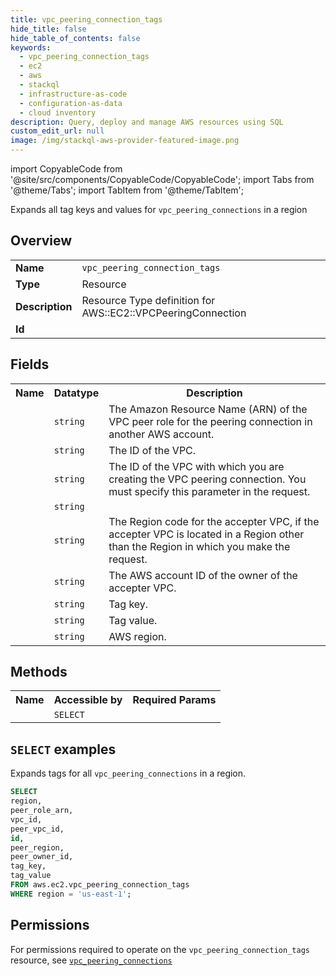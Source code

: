 ```yaml
---
title: vpc_peering_connection_tags
hide_title: false
hide_table_of_contents: false
keywords:
  - vpc_peering_connection_tags
  - ec2
  - aws
  - stackql
  - infrastructure-as-code
  - configuration-as-data
  - cloud inventory
description: Query, deploy and manage AWS resources using SQL
custom_edit_url: null
image: /img/stackql-aws-provider-featured-image.png
---
```


import CopyableCode from '@site/src/components/CopyableCode/CopyableCode';
import Tabs from '@theme/Tabs';
import TabItem from '@theme/TabItem';

Expands all tag keys and values for <code>vpc_peering_connections</code> in a region

## Overview
<table>
<tbody>
<tr><td><b>Name</b></td><td><code>vpc_peering_connection_tags</code></td></tr>
<tr><td><b>Type</b></td><td>Resource</td></tr>
<tr><td><b>Description</b></td><td>Resource Type definition for AWS::EC2::VPCPeeringConnection</td></tr>
<tr><td><b>Id</b></td><td><CopyableCode code="aws.ec2.vpc_peering_connection_tags" /></td></tr>
</tbody>
</table>

## Fields
<table>
<tbody>
<tr><th>Name</th><th>Datatype</th><th>Description</th></tr><tr><td><CopyableCode code="peer_role_arn" /></td><td><code>string</code></td><td>The Amazon Resource Name (ARN) of the VPC peer role for the peering connection in another AWS account.</td></tr>
<tr><td><CopyableCode code="vpc_id" /></td><td><code>string</code></td><td>The ID of the VPC.</td></tr>
<tr><td><CopyableCode code="peer_vpc_id" /></td><td><code>string</code></td><td>The ID of the VPC with which you are creating the VPC peering connection. You must specify this parameter in the request.</td></tr>
<tr><td><CopyableCode code="id" /></td><td><code>string</code></td><td></td></tr>
<tr><td><CopyableCode code="peer_region" /></td><td><code>string</code></td><td>The Region code for the accepter VPC, if the accepter VPC is located in a Region other than the Region in which you make the request.</td></tr>
<tr><td><CopyableCode code="peer_owner_id" /></td><td><code>string</code></td><td>The AWS account ID of the owner of the accepter VPC.</td></tr>
<tr><td><CopyableCode code="tag_key" /></td><td><code>string</code></td><td>Tag key.</td></tr>
<tr><td><CopyableCode code="tag_value" /></td><td><code>string</code></td><td>Tag value.</td></tr>
<tr><td><CopyableCode code="region" /></td><td><code>string</code></td><td>AWS region.</td></tr>
</tbody>
</table>

## Methods

<table>
<tbody>
  <tr>
    <th>Name</th>
    <th>Accessible by</th>
    <th>Required Params</th>
  </tr>
  <tr>
    <td><CopyableCode code="list_resources" /></td>
    <td><code>SELECT</code></td>
    <td><CopyableCode code="region" /></td>
  </tr>
</tbody>
</table>

## `SELECT` examples
Expands tags for all <code>vpc_peering_connections</code> in a region.
```sql
SELECT
region,
peer_role_arn,
vpc_id,
peer_vpc_id,
id,
peer_region,
peer_owner_id,
tag_key,
tag_value
FROM aws.ec2.vpc_peering_connection_tags
WHERE region = 'us-east-1';
```


## Permissions

For permissions required to operate on the <code>vpc_peering_connection_tags</code> resource, see <a href="/services/ec2/vpc_peering_connections/#permissions"><code>vpc_peering_connections</code></a>

